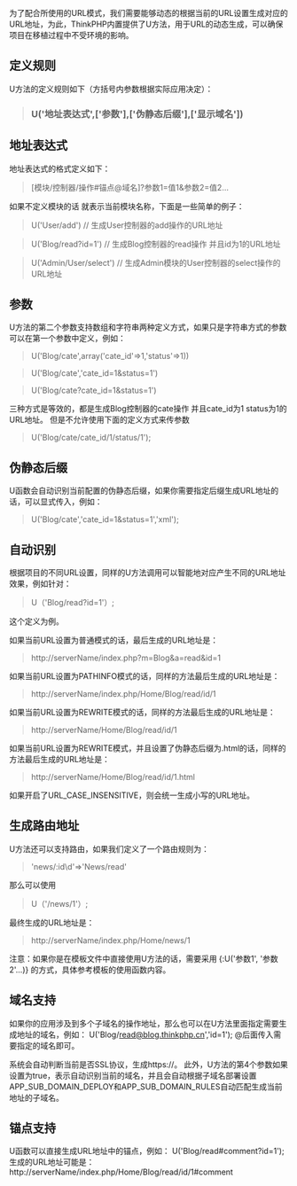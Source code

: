 为了配合所使用的URL模式，我们需要能够动态的根据当前的URL设置生成对应的URL地址，为此，ThinkPHP内置提供了U方法，用于URL的动态生成，可以确保项目在移植过程中不受环境的影响。

## 定义规则
U方法的定义规则如下（方括号内参数根据实际应用决定）：

> ### U('地址表达式',['参数'],['伪静态后缀'],['显示域名'])

## 地址表达式
地址表达式的格式定义如下：

> [模块/控制器/操作#锚点@域名]?参数1=值1&参数2=值2...

如果不定义模块的话 就表示当前模块名称，下面是一些简单的例子：

> U('User/add') // 生成User控制器的add操作的URL地址

> U('Blog/read?id=1') // 生成Blog控制器的read操作 并且id为1的URL地址

> U('Admin/User/select') // 生成Admin模块的User控制器的select操作的URL地址

## 参数
U方法的第二个参数支持数组和字符串两种定义方式，如果只是字符串方式的参数可以在第一个参数中定义，例如：

> U('Blog/cate',array('cate_id'=>1,'status'=>1))

> U('Blog/cate','cate_id=1&status=1')

> U('Blog/cate?cate_id=1&status=1')

三种方式是等效的，都是生成Blog控制器的cate操作 并且cate_id为1 status为1的URL地址。
但是不允许使用下面的定义方式来传参数

> U('Blog/cate/cate_id/1/status/1');

## 伪静态后缀
U函数会自动识别当前配置的伪静态后缀，如果你需要指定后缀生成URL地址的话，可以显式传入，例如：

> U('Blog/cate','cate_id=1&status=1','xml');

## 自动识别
根据项目的不同URL设置，同样的U方法调用可以智能地对应产生不同的URL地址效果，例如针对：

> U（'Blog/read?id=1'）;

这个定义为例。

如果当前URL设置为普通模式的话，最后生成的URL地址是：

> http://serverName/index.php?m=Blog&a=read&id=1

如果当前URL设置为PATHINFO模式的话，同样的方法最后生成的URL地址是：

> http://serverName/index.php/Home/Blog/read/id/1

如果当前URL设置为REWRITE模式的话，同样的方法最后生成的URL地址是：

> http://serverName/Home/Blog/read/id/1

如果当前URL设置为REWRITE模式，并且设置了伪静态后缀为.html的话，同样的方法最后生成的URL地址是：

> http://serverName/Home/Blog/read/id/1.html

如果开启了URL_CASE_INSENSITIVE，则会统一生成小写的URL地址。

## 生成路由地址

U方法还可以支持路由，如果我们定义了一个路由规则为：

>  'news/:id\d'=>'News/read'

那么可以使用

> U（'/news/1'）;

最终生成的URL地址是：

> http://serverName/index.php/Home/news/1

注意：如果你是在模板文件中直接使用U方法的话，需要采用 {:U('参数1', '参数2'…)} 的方式，具体参考模板的使用函数内容。

## 域名支持
如果你的应用涉及到多个子域名的操作地址，那么也可以在U方法里面指定需要生成地址的域名，例如：
U('Blog/read@blog.thinkphp.cn','id=1');
@后面传入需要指定的域名即可。

系统会自动判断当前是否SSL协议，生成https://。
此外，U方法的第4个参数如果设置为true，表示自动识别当前的域名，并且会自动根据子域名部署设置APP_SUB_DOMAIN_DEPLOY和APP_SUB_DOMAIN_RULES自动匹配生成当前地址的子域名。

## 锚点支持
U函数可以直接生成URL地址中的锚点，例如：
U('Blog/read#comment?id=1');
生成的URL地址可能是：
http://serverName/index.php/Home/Blog/read/id/1#comment
